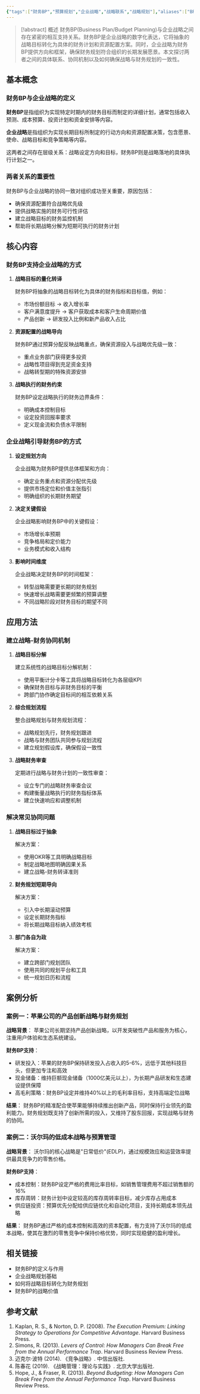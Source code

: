 ```yaml
---
{"tags":["财务BP","预算规划","企业战略","战略联系","战略规划"],"aliases":["BP战略关系","财务规划与战略"],"created":"2023-10-15","dg-publish":true,"permalink":"/08-财务专业/财务BP/学习内容/财务BP基础概念/BP与企业战略/财务BP与企业战略的关系/","dgPassFrontmatter":true}
---
```




> [!abstract] 概述
> 财务BP(Business Plan/Budget Planning)与企业战略之间存在紧密的相互支持关系。财务BP是企业战略的数字化表达，它将抽象的战略目标转化为具体的财务计划和资源配置方案。同时，企业战略为财务BP提供方向和框架，确保财务规划符合组织的长期发展愿景。本文探讨两者之间的具体联系、协同机制以及如何确保战略与财务规划的一致性。

## 基本概念

### 财务BP与企业战略的定义

**财务BP**是指组织为实现特定时期内的财务目标而制定的详细计划，通常包括收入预测、成本预算、投资计划和资金安排等内容。

**企业战略**是指组织为实现长期目标所制定的行动方向和资源配置决策，包含愿景、使命、战略目标和竞争策略等内容。

这两者之间存在层级关系：战略设定方向和目标，财务BP则是战略落地的具体执行计划之一。

### 两者关系的重要性

财务BP与企业战略的协同一致对组织成功至关重要，原因包括：

- 确保资源配置符合战略优先级
- 提供战略实施的财务可行性评估
- 建立战略目标的财务监控机制
- 帮助将长期战略分解为短期可执行的财务计划

## 核心内容

### 财务BP支持企业战略的方式

1. **战略目标的量化转译**
   
   财务BP将抽象的战略目标转化为具体的财务指标和目标值，例如：
   - 市场份额目标 → 收入增长率
   - 客户满意度提升 → 客户获取成本和客户生命周期价值
   - 产品创新 → 研发投入比例和新产品收入占比

2. **资源配置的战略导向**

   财务BP通过预算分配反映战略重点，确保资源投入与战略优先级一致：
   - 重点业务部门获得更多投资
   - 战略性项目得到充足资金支持
   - 战略转型期的特殊资源安排

3. **战略执行的财务约束**

   财务BP设定战略执行的财务边界条件：
   - 明确成本控制目标
   - 设定投资回报率要求
   - 定义现金流和负债水平限制

### 企业战略引导财务BP的方式

1. **设定规划方向**

   企业战略为财务BP提供总体框架和方向：
   - 确定业务重点和资源分配优先级
   - 提供市场定位和价值主张指引
   - 明确组织的长期财务期望

2. **决定关键假设**

   企业战略影响财务BP中的关键假设：
   - 市场增长率预期
   - 竞争格局和定价能力
   - 业务模式和收入结构

3. **影响时间维度**

   企业战略决定财务BP的时间框架：
   - 转型战略需要更长期的财务规划
   - 快速增长战略需要更频繁的预算调整
   - 不同战略阶段对财务目标的期望不同

## 应用方法

### 建立战略-财务协同机制

1. **战略目标分解**

   建立系统性的战略目标分解机制：
   - 使用平衡计分卡等工具将战略目标转化为各层级KPI
   - 确保财务目标与非财务目标的平衡
   - 跨部门协作确定目标间的相互依赖关系

2. **综合规划流程**

   整合战略规划与财务规划流程：
   - 战略规划先行，财务规划跟进
   - 战略与财务团队共同参与规划流程
   - 建立规划假设库，确保假设一致性

3. **战略财务审查**

   定期进行战略与财务计划的一致性审查：
   - 设立专门的战略财务审查会议
   - 构建衡量战略执行的财务指标体系
   - 建立快速响应和调整机制

### 解决常见协同问题

1. **战略目标过于抽象**

   解决方案：
   - 使用OKR等工具明确战略目标
   - 制定战略地图明确因果关系
   - 建立战略-财务转译准则

2. **财务规划短期导向**

   解决方案：
   - 引入中长期滚动预算
   - 设定长期财务指标
   - 将长期战略目标纳入绩效考核

3. **部门各自为政**

   解决方案：
   - 建立跨部门规划团队
   - 使用共同的规划平台和工具
   - 统一规划日历和流程

## 案例分析

### 案例一：苹果公司的产品创新战略与财务规划

**战略背景**：
苹果公司长期坚持产品创新战略，以开发突破性产品和服务为核心，注重用户体验和生态系统建设。

**财务BP支持**：
- 研发投入：苹果的财务BP保持研发投入占收入的5-6%，远低于其他科技巨头，但更加专注和高效
- 现金储备：维持巨额现金储备（1000亿美元以上），为长期产品研发和生态建设提供保障
- 高毛利策略：财务BP设定并维持40%以上的毛利率目标，支持高端定位战略

**结果**：
财务BP的精准配合使苹果能够持续推出创新产品，同时保持行业领先的盈利能力。财务规划既支持了创新所需的投入，又维持了股东回报，实现战略与财务的协同。

### 案例二：沃尔玛的低成本战略与预算管理

**战略背景**：
沃尔玛的核心战略是"日常低价"(EDLP)，通过规模效应和运营效率提供最具竞争力的零售价格。

**财务BP支持**：
- 成本控制：财务BP设定严格的费用比率目标，如销售管理费用不超过销售额的16%
- 库存周转：财务计划中设定较高的库存周转率目标，减少库存占用成本
- 供应链投资：预算优先分配给供应链优化和自动化项目，支持长期成本领先战略

**结果**：
财务BP通过严格的成本控制和高效的资本配置，有力支持了沃尔玛的低成本战略，使其在激烈的零售竞争中保持价格优势，同时实现稳健的盈利增长。

## 相关链接

- 财务BP的定义与作用
- 企业战略规划基础
- 如何将战略目标转化为财务规划
- 财务BP的战略价值

## 参考文献

1. Kaplan, R. S., & Norton, D. P. (2008). *The Execution Premium: Linking Strategy to Operations for Competitive Advantage*. Harvard Business Press.
2. Simons, R. (2013). *Levers of Control: How Managers Can Break Free from the Annual Performance Trap*. Harvard Business Review Press.
3. 迈克尔·波特 (2014). 《竞争战略》. 中信出版社.
4. 陈春花 (2019). 《战略管理：理论与实践》. 北京大学出版社.
5. Hope, J., & Fraser, R. (2013). *Beyond Budgeting: How Managers Can Break Free from the Annual Performance Trap*. Harvard Business Review Press. 